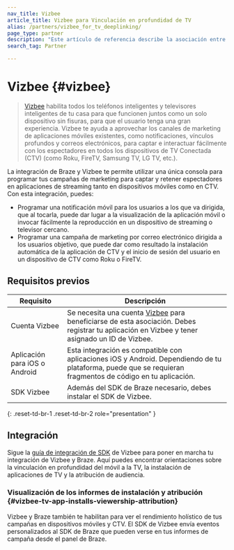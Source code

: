 ```yaml
---
nav_title: Vizbee
article_title: Vizbee para Vinculación en profundidad de TV
alias: /partners/vizbee_for_tv_deeplinking/
page_type: partner
description: "Este artículo de referencia describe la asociación entre Braze y Vizbee y cómo utilizarla para apoyar la vinculación en profundidad de TV."
search_tag: Partner

---
```

# Vizbee {#vizbee}

> [Vizbee][1] habilita todos los teléfonos inteligentes y televisores inteligentes de tu casa para que funcionen juntos como un solo dispositivo sin fisuras, para que el usuario tenga una gran experiencia. Vizbee te ayuda a aprovechar los canales de marketing de aplicaciones móviles existentes, como notificaciones, vínculos profundos y correos electrónicos, para captar e interactuar fácilmente con los espectadores en todos los dispositivos de TV Conectada (CTV) (como Roku, FireTV, Samsung TV, LG TV, etc.).

La integración de Braze y Vizbee te permite utilizar una única consola para programar tus campañas de marketing para captar y retener espectadores en aplicaciones de streaming tanto en dispositivos móviles como en CTV. Con esta integración, puedes:
- Programar una notificación móvil para los usuarios a los que va dirigida, que al tocarla, puede dar lugar a la visualización de la aplicación móvil o invocar fácilmente la reproducción en un dispositivo de streaming o televisor cercano.
- Programar una campaña de marketing por correo electrónico dirigida a los usuarios objetivo, que puede dar como resultado la instalación automática de la aplicación de CTV y el inicio de sesión del usuario en un dispositivo de CTV como Roku o FireTV.

## Requisitos previos

| Requisito | Descripción |
|---|---|
| Cuenta Vizbee | Se necesita una cuenta [Vizbee][1] para beneficiarse de esta asociación. Debes registrar tu aplicación en Vizbee y tener asignado un ID de Vizbee. |
| Aplicación para iOS o Android | Esta integración es compatible con aplicaciones iOS y Android. Dependiendo de tu plataforma, puede que se requieran fragmentos de código en tu aplicación. |
| SDK Vizbee | Además del SDK de Braze necesario, debes instalar el SDK de Vizbee. |
{: .reset-td-br-1 .reset-td-br-2 role="presentation" }

## Integración

Sigue la [guía de integración de SDK][2] de Vizbee para poner en marcha tu integración de Vizbee y Braze. Aquí puedes encontrar orientaciones sobre la vinculación en profundidad del móvil a la TV, la instalación de aplicaciones de TV y la atribución de audiencia. 

### Visualización de los informes de instalación y atribución {#vizbee-tv-app-installs-viewership-attribution}

Vizbee y Braze también te habilitan para ver el rendimiento holístico de tus campañas en dispositivos móviles y CTV. El SDK de Vizbee envía eventos personalizados al SDK de Braze que pueden verse en tus informes de campaña desde el panel de Braze.

[1]: https://vizbee.tv/
[2]: https://console.vizbee.tv/app/vzb1765003429/develop/guides/ios-continuity
